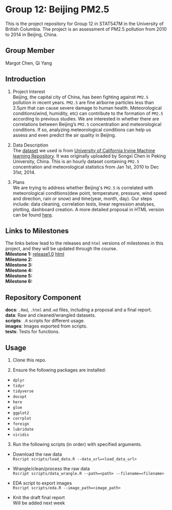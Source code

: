# Group 12: Beijing PM2.5
This is the project repository for Group 12 in STAT547M in the University of British Columbia. The project is an assessment of PM2.5 pollution from 2010 to 2014 in Beijing, China. 

## Group Member
Margot Chen, Qi Yang

## Introduction 
1. Project Interest    
Beijing, the capital city of China, has been fighting against `PM2.5` pollution in recent years. `PM2.5` are fine airborne particles less than 2.5μm that can cause severe damage to human health. Meteorological conditions(wind, humidity, etc) can contribute to the formation of `PM2.5` according to previous studies. We are interested in whether there are correlations between Beijing’s `PM2.5` concentration and  meteorological conditions. If so, analyzing meteorological conditions can help us assess and even predict the air quality in Beijing.    

2. Data Description   
The [dataset](https://archive.ics.uci.edu/ml/machine-learning-databases/00381/PRSA_data_2010.1.1-2014.12.31.csv) we used is from [University of California Irvine Machine learning Repository](https://archive.ics.uci.edu/ml/datasets/Beijing+PM2.5+Data#). It was originally uploaded by Songxi Chen in Peking University, China. This is an hourly dataset containing `PM2.5` concentration and meteorological statistics from Jan 1st, 2010 to Dec 31st, 2014.   

3. Plans    
We are trying to address whether Beijing's `PM2.5` is correlated with meteorological conditions(dew point, temperature, pressure, wind speed and direction, rain or snow) and time(year, month, day). Our steps include: data cleaning, correlation tests, linear regression analyses, plotting, dashboard creation. A more detailed proposal in HTML version can be found [here](https://stat547-ubc-2019-20.github.io/group_12_qiyangqd_xiaoyuanf/docs/milestone1.html).  

## Links to Milestones
The links below lead to the releases and `html` versions of milestones in this project, and they will be updated through the course.          
__Milestone 1:__ [release1.0](https://github.com/STAT547-UBC-2019-20/group_12_qiyangqd_xiaoyuanf/releases/tag/1.0) [html](https://stat547-ubc-2019-20.github.io/group_12_qiyangqd_xiaoyuanf/docs/milestone1.html)        
__Milestone 2:__   
__Milestone 3:__   
__Milestone 4:__   
__Milestone 5:__   
__Milestone 6:__   

## Repository Component
__docs__: `.Rmd`, `.html` and`.md` files, including a proposal and a final report.     
__data__: Raw and cleaned/wrangled datasets.        
__scripts__: `.R` scripts for different usage.      
__images__: Images exported from scripts.     
__tests__: Tests for functions.  

## Usage
1. Clone this repo.    

2. Ensure the following packages are installed:    
  - `dplyr`
  - `tidyr`
  - `tidyverse`
  - `docopt`
  - `here`
  - `glue`
  - `ggplot2`
  - `corrplot`
  - `foreign`
  - `lubridate`
  - `viridis`

3. Run the following scripts (in order) with specified arguments.

  - Download the raw data     
  `Rscript scripts/load_data.R --data_url=<load_data_url>`
  
  - Wrangle/clean/process the raw data      
  `Rscript scripts/data_wrangle.R --path=<path> --filename=<filename>`
  
  - EDA script to export images         
  `Rscript scripts/eda.R --image_path=<image_path>`
  
  - Knit the draft final report              
  Will be added next week